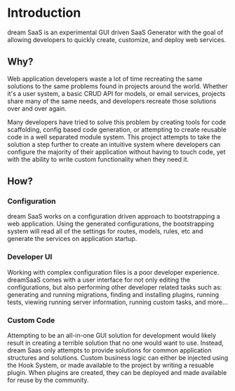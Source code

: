 # Introduction

dream SaaS is an experimental GUI driven SaaS Generator with the goal of
allowing developers to quickly create, customize, and deploy web services.

## Why?

Web application developers waste a lot of time recreating the same solutions to
the same problems found in projects around the world. Whether it's a user
system, a basic CRUD API for models, or email services, projects share many of
the same needs, and developers recreate those solutions over and over again.

Many developers have tried to solve this problem by creating tools for code
scaffolding, config based code generation, or attempting to create reusable code
in a well separated module system. This project attempts to take the solution a
step further to create an intuitive system where developers can configure the
majority of their application without having to touch code, yet with the ability
to write custom functionality when they need it.

## How?

### Configuration

dream SaaS works on a configuration driven approach to bootstrapping a web
application. Using the generated configurations, the bootstrapping system will
read all of the settings for routes, models, rules, etc and generate the
services on application startup.

### Developer UI

Working with complex configuration files is a poor developer experience.
dreamSaaS comes with a user interface for not only editing the configurations,
but also performing other developer related tasks such as: generating and
running migrations, finding and installing plugins, running tests, viewing
running server information, running custom tasks, and more...

### Custom Code

Attempting to be an all-in-one GUI solution for development would likely result
in creating a terrible solution that no one would want to use. Instead, dream
Saas only attempts to provide solutions for common application structures and
solutions. Custom business logic can either be injected using the Hook System,
or made available to the project by writing a resuable plugin. When plugins are
created, they can be deployed and made available for reuse by the community.
